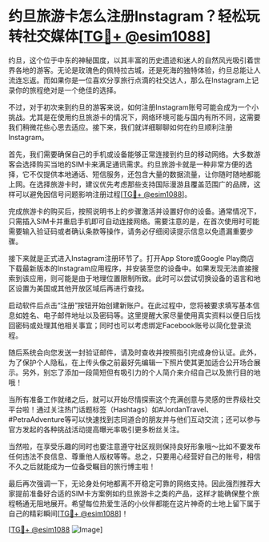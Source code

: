 # 约旦旅游卡怎么注册Instagram？轻松玩转社交媒体[[TG💪+ @esim1088](https://t.me/s/esim1088)]

约旦，这个位于中东的神秘国度，以其丰富的历史遗迹和迷人的自然风光吸引着世界各地的游客。无论是玫瑰色的佩特拉古城，还是死海的独特体验，约旦总能让人流连忘返。而如果你是一位喜欢分享旅行点滴的社交达人，那么在Instagram上记录你的旅程绝对是一个绝佳的选择。

不过，对于初次来到约旦的游客来说，如何注册Instagram账号可能会成为一个小挑战。尤其是在使用约旦旅游卡的情况下，网络环境可能与国内有所不同，这需要我们稍微花些心思去适应。接下来，我们就详细聊聊如何在约旦顺利注册Instagram。

首先，我们需要确保自己的手机或设备能够正常连接到约旦的移动网络。大多数游客会选择购买当地的SIM卡来满足通讯需求。约旦旅游卡就是一种非常方便的选择，它不仅提供本地通话、短信服务，还包含大量的数据流量，让你随时随地都能上网。在选择旅游卡时，建议优先考虑那些支持国际漫游且覆盖范围广的品牌，这样可以避免因信号问题影响注册过程[[TG💪+ @esim1088](https://t.me/s/esim1088)]。

完成旅游卡的购买后，按照说明书上的步骤激活并设置好你的设备。通常情况下，只需插入SIM卡并重启手机即可自动连接网络。需要注意的是，在首次使用时可能需要输入验证码或者确认条款等操作，请务必仔细阅读提示信息以免遗漏重要步骤。

接下来就是正式进入Instagram注册环节了。打开App Store或Google Play商店下载最新版本的Instagram应用程序，并安装至您的设备中。如果发现无法直接搜索到该应用，则可能是由于地理位置限制所致。此时可以尝试切换设备的语言和地区设置为美国或其他开放区域后再进行查找。

启动软件后点击“注册”按钮开始创建新账户。在此过程中，您将被要求填写基本信息如姓名、电子邮件地址以及密码等。这里提醒大家尽量使用真实资料以便日后找回密码或处理其他相关事宜；同时也可以考虑绑定Facebook账号以简化登录流程。

随后系统会向您发送一封验证邮件，请及时查收并按照指引完成身份认证。此外，为了保护个人隐私，在上传头像之前最好先编辑一下照片使其更加适合公开场合展示。另外，别忘了添加一段简短但有吸引力的个人简介来介绍自己以及旅行目的地哦！

当所有准备工作就绪之后，就可以开始尽情探索这个充满创意与灵感的世界级社交平台啦！通过关注热门话题标签（Hashtags）如#JordanTravel、#PetraAdventure等可以快速找到志同道合的朋友并与他们互动交流；还可以参与官方发起的各种挑战活动提高曝光率吸引更多粉丝关注。

当然啦，在享受乐趣的同时也要注意遵守社区规则保持良好形象哦～比如不要发布任何违法不良信息、尊重他人版权等等。总之，只要用心经营好自己的账号，相信不久之后就能成为一位备受瞩目的旅行博主啦！

最后再次强调一下，无论身处何地都离不开稳定可靠的网络支持。因此强烈推荐大家提前准备好合适的SIM卡方案例如约旦旅游卡之类的产品，这样才能确保整个旅程畅通无阻地展开。希望每位热爱生活的小伙伴都能在这片神奇的土地上留下属于自己的精彩瞬间[[TG💪+ @esim1088](https://t.me/s/esim1088)]！

[[TG💪+ @esim1088](https://t.me/s/esim1088) ![Image](https://i.postimg.cc/4NQfJmqS/Snipaste-2025-05-13-00-14-12.png)]